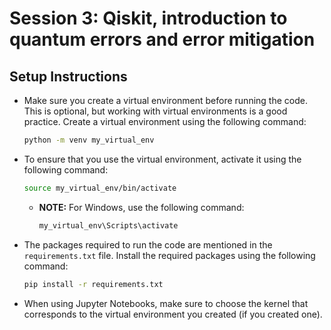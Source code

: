 # Session 3: Qiskit, introduction to quantum errors and error mitigation

## Setup Instructions
- Make sure you create a virtual environment before running the code. This is optional, but working with virtual environments is a good practice. Create a virtual environment using the following command:
    ```bash
    python -m venv my_virtual_env
    ```
- To ensure that you use the virtual environment, activate it using the following command:
    ```bash
    source my_virtual_env/bin/activate
    ```
    - **NOTE:** For Windows, use the following command:
        ```bash
        my_virtual_env\Scripts\activate
        ```
- The packages required to run the code are mentioned in the `requirements.txt` file. Install the required packages using the following command:
    ```bash
    pip install -r requirements.txt
    ```
- When using Jupyter Notebooks, make sure to choose the kernel that corresponds to the virtual environment you created (if you created one).